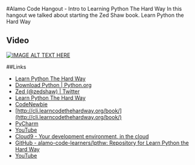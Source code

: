 #Alamo Code Hangout - Intro to Learning Python The Hard Way
In this hangout we talked about starting the Zed Shaw book. Learn Python the Hard Way

## Video

[![IMAGE ALT TEXT HERE](http://img.youtube.com/vi/CrdVyOnTM6I/0.jpg)](http://www.youtube.com/watch?v=CrdVyOnTM6I)

##Links
* [Learn Python The Hard Way](http://learnpythonthehardway.org/book/ex0.html)
* [Download Python | Python.org](https://www.python.org/downloads/)
* [Zed (@zedshaw) | Twitter](https://twitter.com/zedshaw)
* [Learn Python The Hard Way](http://learnpythonthehardway.org/book/)
* [CodeNewbie](http://www.codenewbie.org/podcast/the-hard-way)
* [http://cli.learncodethehardway.org/book/](http://cli.learncodethehardway.org/book/)
* [PyCharm](http://www.jetbrains.com/pycharm/)
* [YouTube](https://www.youtube.com/watch?v=nh2phxyvrws)
* [Cloud9 - Your development environment, in the cloud](https://c9.io/)
* [GitHub - alamo-code-learners/lpthw: Repository for Learn Python the Hard Way](https://github.com/alamo-code-learners/lpthw)
* [YouTube](https://www.youtube.com/watch?v=n4mezfdjqta)
